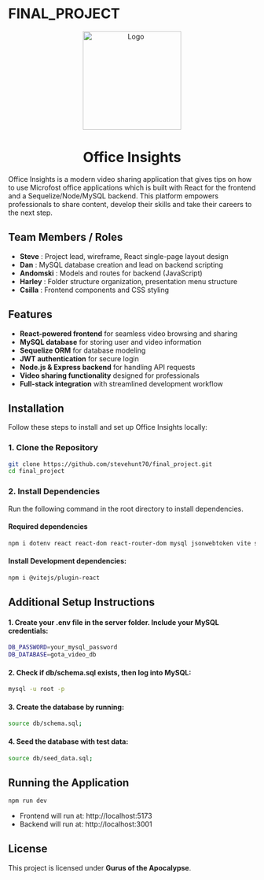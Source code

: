 # FINAL_PROJECT

<p align="center">
  <img src="src/assets/logo.png" alt="Logo" width="200"/>
</p>

<h1 align="center">Office Insights</h1>


Office Insights is a modern video sharing application that gives tips on how to use Microfost office applications which is built with React for the frontend and a Sequelize/Node/MySQL backend. This platform empowers professionals to share content, develop their skills and take their careers to the next step.

## Team Members / Roles

- **Steve** : Project lead, wireframe, React single-page layout design
- **Dan** : MySQL database creation and lead on backend scripting
- **Andomski** : Models and routes for backend (JavaScript)
- **Harley** : Folder structure organization, presentation menu structure
- **Csilla** : Frontend components and CSS styling

## Features

- **React-powered frontend** for seamless video browsing and sharing
- **MySQL database** for storing user and video information
- **Sequelize ORM** for database modeling
- **JWT authentication** for secure login
- **Node.js & Express backend** for handling API requests
- **Video sharing functionality** designed for professionals
- **Full-stack integration** with streamlined development workflow

## Installation

Follow these steps to install and set up Office Insights locally:

### 1. Clone the Repository

```sh
git clone https://github.com/stevehunt70/final_project.git
cd final_project
```

### 2. Install Dependencies
Run the following command in the root directory to install dependencies.

#### Required dependencies

```sh
npm i dotenv react react-dom react-router-dom mysql jsonwebtoken vite sequelize express nodemon concurrently mysql2 bcrypt
```

#### Install Development dependencies:

```sh
npm i @vitejs/plugin-react
```

## Additional Setup Instructions
#### 1. Create your .env file in the server folder. Include your MySQL credentials:

```sh
DB_PASSWORD=your_mysql_password
DB_DATABASE=gota_video_db
```
#### 2. Check if db/schema.sql exists, then log into MySQL:

```sh
mysql -u root -p
```

#### 3. Create the database by running:

```sh
source db/schema.sql;
```

#### 4. Seed the database with test data:

```sh
source db/seed_data.sql;
```

## Running the Application

```sh
npm run dev
```
- Frontend will run at: http://localhost:5173
- Backend will run at: http://localhost:3001

## License

This project is licensed under **Gurus of the Apocalypse**.